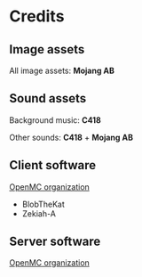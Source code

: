 # Credits

## Image assets

All image assets: **Mojang AB**

## Sound assets

Background music: **C418**

Other sounds: **C418** + **Mojang AB**

## Client software

[OpenMC organization](https://github.com/open-mc)

- BlobTheKat
- Zekiah-A

## Server software

[OpenMC organization](https://github.com/open-mc)